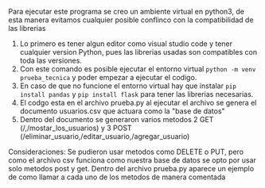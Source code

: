 Para ejecutar este programa se creo un ambiente virtual en python3, de esta manera evitamos cualquier posible conflinco con la compatibilidad de las librerias
1. Lo primero es tener algun editor como visual studio code y tener cualquier version Python, pues las librerias usadas son compatibles con toda las versiones.
2. Con este comando es posible ejecutar el entorno virtual ```python -m venv prueba_tecnica``` y poder empezar a ejecutar el codigo.
3. En caso de que no funcione el entorno virtual hay que instalar ```pip install pandas``` y ```pip install flask``` para tener las librerias necesarias.
4. El codgo esta en el archivo prueba.py al ejecutar el archivo se genera el documento usuarios.csv que actuara como la "base de datos"
5. Dentro del documento se generaron varios metodos 2 GET (/,/mostar_los_usuarios) y 3 POST (/eliminar_usuario,/editar_usuario,/agregar_usuario)


Consideraciones: Se pudieron usar metodos como DELETE o PUT, pero como el archivo csv funciona como nuestra base de datos se opto por usar solo metodos post y get.
Dentro del archivo prueba.py aparece un ejemplo de como llamar a cada uno de los metodos de manera comentada

